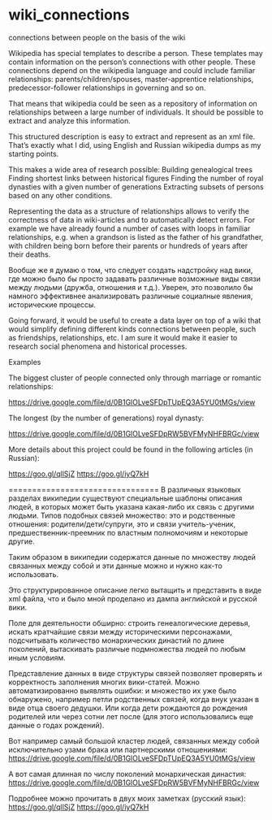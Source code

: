 # wiki_connections
connections between people on the basis of the wiki

Wikipedia has special templates to describe a person. These templates may contain information on the person’s connections with other people. These connections depend on the wikipedia language and could include familiar relationships: parents/children/spouses, master-apprentice relationships, predecessor-follower relationships in governing and so on.

That means that wikipedia could be seen as a repository of information on relationships between a large number of individuals. It should be possible to extract and analyze this information.

This structured description is easy to extract and represent as an xml file. That’s exactly what I did, using English and Russian wikipedia dumps as my starting points.


This makes a wide area of research possible:
Building genealogical trees
Finding shortest links between historical figures
Finding the number of royal dynasties with a given number of generations
Extracting subsets of persons based on any other conditions.


Representing the data as a structure of relationships allows to verify the correctness of data in wiki-articles and to automatically detect errors. For example we have already found a number of cases with loops in familiar relationships, e.g. when a grandson is listed as the father of his grandfather, with children being born before their parents or hundreds of years after their deaths.

Вообще же я думаю о том, что следует создать надстройку над вики, где можно было бы просто задавать различные возможные виды связи между людьми (дружба, отношения и т.д.). Уверен, это позволило бы намного эффективнее анализировать различные социалные явления, исторические процессы.

Going forward, it would be useful to create a data layer on top of a wiki that would simplify defining different kinds connections between people, such as friendships, relationships, etc. I am sure it would make it easier to research social phenomena and historical processes.

Examples

The biggest cluster of people connected only through marriage or romantic relationships:

https://drive.google.com/file/d/0B1GlOLveSFDpTUpEQ3A5YU0tMGs/view

The longest (by the number of generations) royal dynasty:

https://drive.google.com/file/d/0B1GlOLveSFDpRW5BVFMyNHFBRGc/view

More details about this project could be found in the following articles (in Russian):

https://goo.gl/qllSjZ
https://goo.gl/iyQ7kH


================================
В различных языковых разделах википедии существуют специальные шаблоны описания людей, в которых может быть указана какая-либо их связь с другими людьми.  Типов подобных связей множество: это и родственные отношения: родители/дети/супруги, это и связи учитель-ученик, предшественник-преемник по властным полномочиям и некоторые другие.

Таким образом в википедии содержатся данные по множеству людей связанных между собой и эти данные можно и нужно как-то использовать. 

Это структурированное описание легко вытащить и представить в виде xml файла, что и было мной проделано из дампа английской и русской вики.  

Поле для деятельности обширно: строить генеалогические деревья, искать кратчайшие связи между историческими персонажами, подсчитывать количество монархических династий по длине поколений, вытаскивать различые подмножества людей по любым иным условиям.

Представление данных в виде структуры связей позволяет проверять и корректность заполнения многих вики-статей.   Можно автоматизированно выявлять ошибки: и множество их уже было обнаружено, например петли родственных связей, когда внук указан в виде отца своего дедушки. Или когда дети рождаются до рождения родителей или через сотни лет после (для этого использовались еще данные о годах рождений).

Вот например самый большой кластер людей, связанных между собой исключительно узами брака или партнерскими отношениями:
https://drive.google.com/file/d/0B1GlOLveSFDpTUpEQ3A5YU0tMGs/view

А вот самая длинная по числу поколений монархическая династия: 
https://drive.google.com/file/d/0B1GlOLveSFDpRW5BVFMyNHFBRGc/view

Подробнее можно прочитать в двух моих заметках (русский язык):
https://goo.gl/qllSjZ
https://goo.gl/iyQ7kH

